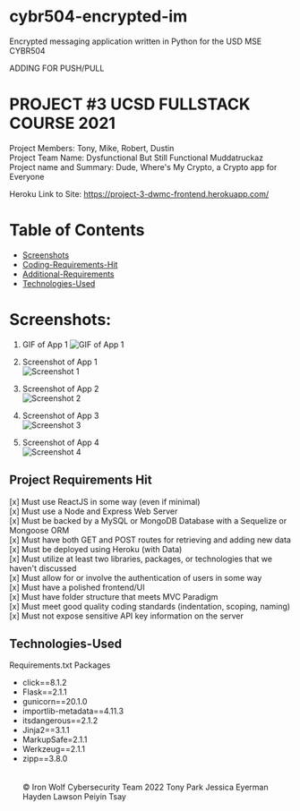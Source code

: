# cybr504-encrypted-im
Encrypted messaging application written in Python for the USD MSE CYBR504

ADDING FOR PUSH/PULL

# PROJECT #3 UCSD FULLSTACK COURSE 2021

Project Members: Tony, Mike, Robert, Dustin <br>
Project Team Name: Dysfunctional But Still Functional Muddatruckaz <br>
Project name and Summary: Dude, Where's My Crypto, a Crypto app for Everyone <br>

Heroku Link to Site: https://project-3-dwmc-frontend.herokuapp.com/

# Table of Contents

- [Screenshots](#screenshots)
- [Coding-Requirements-Hit](#Coding-Requirements-Hit)
- [Additional-Requirements](#Additional-Requirements)
- [Technologies-Used](#Technologies-Used)

# Screenshots:

1. GIF of App 1
   ![GIF of App 1](./WIMC/front-end/public/images/app1.gif)

2. Screenshot of App 1
   <br>
   ![Screenshot 1](./WIMC/front-end/public/images/screenshot1.jpg)

3. Screenshot of App 2
   <br>
   ![Screenshot 2](./WIMC/front-end/public/images/screenshot2.jpg)

4. Screenshot of App 3
   <br>
   ![Screenshot 3](./WIMC/front-end/public/images/screenshot3.jpg)

5. Screenshot of App 4
   <br>
   ![Screenshot 4](./WIMC/front-end/public/images/screenshot4.jpg)

## Project Requirements Hit

[x] Must use ReactJS in some way (even if minimal) <br>
[x] Must use a Node and Express Web Server <br>
[x] Must be backed by a MySQL or MongoDB Database with a Sequelize or Mongoose ORM <br>
[x] Must have both GET and POST routes for retrieving and adding new data <br>
[x] Must be deployed using Heroku (with Data) <br>
[x] Must utilize at least two libraries, packages, or technologies that we haven't discussed <br>
[x] Must allow for or involve the authentication of users in some way <br>
[x] Must have a polished frontend/UI <br>
[x] Must have folder structure that meets MVC Paradigm <br>
[x] Must meet good quality coding standards (indentation, scoping, naming) <br>
[x] Must not expose sensitive API key information on the server <br>

## Technologies-Used

Requirements.txt Packages
- click==8.1.2 <br>
- Flask==2.1.1 <br>
- gunicorn==20.1.0 <br>
- importlib-metadata==4.11.3 <br>
- itsdangerous==2.1.2 <br>
- Jinja2==3.1.1 <br>
- MarkupSafe=2.1.1 <br>
- Werkzeug==2.1.1 <br>
- zipp==3.8.0 <br>
 <br> <br>
© Iron Wolf Cybersecurity Team 2022
Tony Park Jessica Eyerman Hayden Lawson Peiyin Tsay
